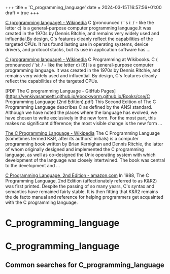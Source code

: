 +++
title = 'C_programming_language'
date = 2024-03-15T16:57:56+01:00
draft = true
+++

[C (programming language) - Wikipedia](https://en.wikipedia.org/wiki/C_(programming_language))
C (pronounced / ˈ s iː / - like the letter c) is a general-purpose computer programming language.It was created in the 1970s by Dennis Ritchie, and remains very widely used and influential.By design, C's features cleanly reflect the capabilities of the targeted CPUs. It has found lasting use in operating systems, device drivers, and protocol stacks, but its use in application software has ...

[C (programming language) - Wikipedia](https://en.wikipedia.org/wiki/C_(programming_language))
C Programming at Wikibooks. C ( pronounced / ˈsiː / - like the letter c) [6] is a general-purpose computer programming language. It was created in the 1970s by Dennis Ritchie, and remains very widely used and influential. By design, C's features cleanly reflect the capabilities of the targeted CPUs.

[PDF The C programming Language - GitHub Pages](https://venkivasamsetti.github.io/ebookworm.github.io/Books/cse/C Programming Language (2nd Edition).pdf)
This Second Edition of The C Programming Language describes C as defined by the ANSI standard. Although we have noted the places where the language has evolved, we have chosen to write exclusively in the new form. For the most part, this makes no significant difference; the most visible change is the new form ...

[The C Programming Language - Wikipedia](https://en.wikipedia.org/wiki/The_C_Programming_Language)
The C Programming Language (sometimes termed K&R, after its authors' initials) is a computer programming book written by Brian Kernighan and Dennis Ritchie, the latter of whom originally designed and implemented the C programming language, as well as co-designed the Unix operating system with which development of the language was closely intertwined. The book was central to the development and ...

[C Programming Language, 2nd Edition - amazon.com](https://www.amazon.com/Programming-Language-2nd-Brian-Kernighan/dp/0131103628)
In 1988, The C Programming Language, 2nd Edition (affectionately referred to as K&R2) was first printed. Despite the passing of so many years, C's syntax and semantics have remained fairly stable. It is then fitting that K&R2 remains the de facto manual and reference for helping programmers get acquainted with the C programming language.

C_programming_language
======================

# C_programming_language

## Common searches for C_programming_language
